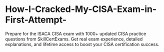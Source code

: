 # How-I-Cracked-My-CISA-Exam-in-First-Attempt-
Prepare for the ISACA CISA exam with 1000+ updated CISA practice questions from SkillCertExams. Get real exam experience, detailed explanations, and lifetime access to boost your CISA certification success.
